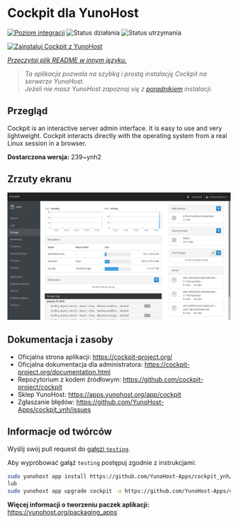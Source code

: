 <!--
To README zostało automatycznie wygenerowane przez <https://github.com/YunoHost/apps/tree/master/tools/readme_generator>
Nie powinno być ono edytowane ręcznie.
-->

# Cockpit dla YunoHost

[![Poziom integracji](https://apps.yunohost.org/badge/integration/cockpit)](https://ci-apps.yunohost.org/ci/apps/cockpit/)
![Status działania](https://apps.yunohost.org/badge/state/cockpit)
![Status utrzymania](https://apps.yunohost.org/badge/maintained/cockpit)

[![Zainstaluj Cockpit z YunoHost](https://install-app.yunohost.org/install-with-yunohost.svg)](https://install-app.yunohost.org/?app=cockpit)

*[Przeczytaj plik README w innym języku.](./ALL_README.md)*

> *Ta aplikacja pozwala na szybką i prostą instalację Cockpit na serwerze YunoHost.*  
> *Jeżeli nie masz YunoHost zapoznaj się z [poradnikiem](https://yunohost.org/install) instalacji.*

## Przegląd

Cockpit is an interactive server admin interface. It is easy to use and very lightweight. Cockpit interacts directly with the operating system from a real Linux session in a browser.

**Dostarczona wersja:** 239~ynh2

## Zrzuty ekranu

![Zrzut ekranu z Cockpit](./doc/screenshots/screenshot-storage.png)

## Dokumentacja i zasoby

- Oficjalna strona aplikacji: <https://cockpit-project.org/>
- Oficjalna dokumentacja dla administratora: <https://cockpit-project.org/documentation.html>
- Repozytorium z kodem źródłowym: <https://github.com/cockpit-project/cockpit>
- Sklep YunoHost: <https://apps.yunohost.org/app/cockpit>
- Zgłaszanie błędów: <https://github.com/YunoHost-Apps/cockpit_ynh/issues>

## Informacje od twórców

Wyślij swój pull request do [gałęzi `testing`](https://github.com/YunoHost-Apps/cockpit_ynh/tree/testing).

Aby wypróbować gałąź `testing` postępuj zgodnie z instrukcjami:

```bash
sudo yunohost app install https://github.com/YunoHost-Apps/cockpit_ynh/tree/testing --debug
lub
sudo yunohost app upgrade cockpit -u https://github.com/YunoHost-Apps/cockpit_ynh/tree/testing --debug
```

**Więcej informacji o tworzeniu paczek aplikacji:** <https://yunohost.org/packaging_apps>
